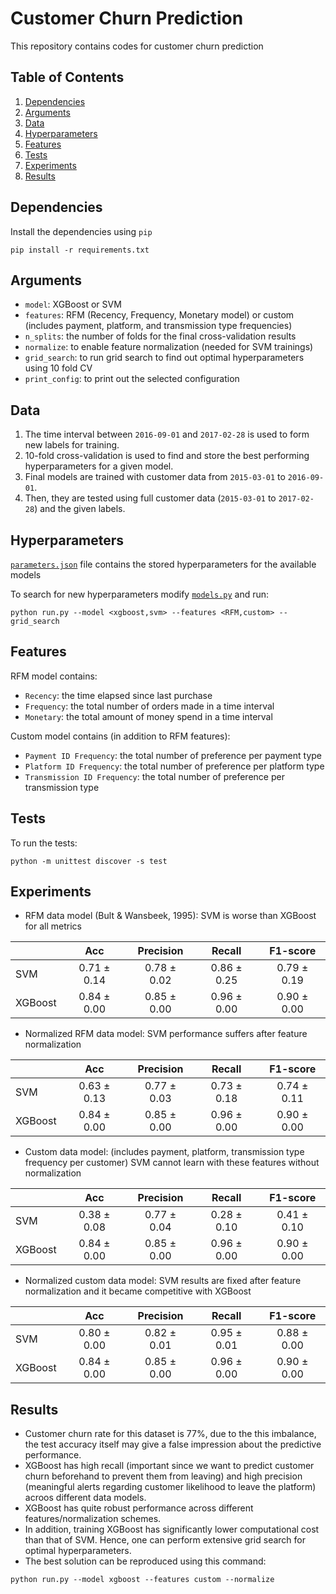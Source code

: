 # Customer Churn Prediction

This repository contains codes for customer churn prediction

## Table of Contents

1. [Dependencies](#dependencies)
2. [Arguments](#arguments)
3. [Data](#data)
4. [Hyperparameters](#hyperparameters)
5. [Features](#features)
6. [Tests](#tests)
7. [Experiments](#experiments)
8. [Results](#results)

## Dependencies

Install the dependencies using `pip`

```
pip install -r requirements.txt
```

## Arguments

- `model`: XGBoost or SVM
- `features`: RFM (Recency, Frequency, Monetary model) or custom (includes payment, platform, and transmission type frequencies)
- `n_splits`: the number of folds for the final cross-validation results
- `normalize`: to enable feature normalization (needed for SVM trainings)
- `grid_search`: to run grid search to find out optimal hyperparameters using 10 fold CV
- `print_config`: to print out the selected configuration

## Data

1. The time interval between `2016-09-01` and `2017-02-28` is used to form new labels for training.
2. 10-fold cross-validation is used to find and store the best performing hyperparameters for a given model.
3. Final models are trained with customer data from `2015-03-01` to `2016-09-01`.
4. Then, they are tested using full customer data (`2015-03-01` to `2017-02-28`) and the given labels.

## Hyperparameters

[`parameters.json`](parameters.json) file contains the stored hyperparameters for the available models

To search for new hyperparameters modify [`models.py`](models.py) and run:

```
python run.py --model <xgboost,svm> --features <RFM,custom> --grid_search
```

## Features

RFM model contains:
- `Recency`: the time elapsed since last purchase
- `Frequency`: the total number of orders made in a time interval
- `Monetary`: the total amount of money spend in a time interval

Custom model contains (in addition to RFM features):
- `Payment ID Frequency`: the total number of preference per payment type
- `Platform ID Frequency`: the total number of preference per platform type
- `Transmission ID Frequency`: the total number of preference per transmission type

## Tests

To run the tests:

```
python -m unittest discover -s test
```

## Experiments

- RFM data model (Bult & Wansbeek, 1995): SVM is worse than XGBoost for all metrics

|         |  Acc | Precision | Recall | F1-score |
|---------|:----:|:---------:|:------:|:--------:|
| SVM     | 0.71 ± 0.14 |    0.78 ± 0.02   |  0.86 ± 0.25  |   0.79 ± 0.19   |
| XGBoost | 0.84 ± 0.00 |    0.85 ± 0.00   |  0.96 ± 0.00  |   0.90 ± 0.00   |

- Normalized RFM data model: SVM performance suffers after feature normalization

|         |  Acc | Precision | Recall | F1-score |
|---------|:----:|:---------:|:------:|:--------:|
| SVM     | 0.63 ± 0.13 |    0.77 ± 0.03   |  0.73 ± 0.18  |   0.74 ± 0.11   |
| XGBoost | 0.84 ± 0.00 |    0.85 ± 0.00   |  0.96 ± 0.00  |   0.90 ± 0.00   |

- Custom data model: (includes payment, platform, transmission type frequency per customer) SVM cannot learn with these features without normalization 

|         |  Acc | Precision | Recall | F1-score |
|---------|:----:|:---------:|:------:|:--------:|
| SVM     | 0.38 ± 0.08 |    0.77 ± 0.04   |  0.28 ± 0.10 |   0.41 ± 0.10  |
| XGBoost | 0.84 ± 0.00 |    0.85 ± 0.00   |  0.96 ± 0.00 |   0.90 ± 0.00  |

- Normalized custom data model: SVM results are fixed after feature normalization and it became competitive with XGBoost

|         |  Acc | Precision | Recall | F1-score |
|---------|:----:|:---------:|:------:|:--------:|
| SVM     | 0.80 ± 0.00 |    0.82 ± 0.01  |  0.95 ± 0.01 |   0.88 ± 0.00  |
| XGBoost | 0.84 ± 0.00 |    0.85 ± 0.00  |  0.96 ± 0.00 |   0.90 ± 0.00  |

## Results

- Customer churn rate for this dataset is 77%, due to the this imbalance, the test accuracy itself may give a false impression about the predictive performance.
- XGBoost has high recall (important since we want to predict customer churn beforehand to prevent them from leaving) and high precision (meaningful alerts regarding customer likelihood to leave the platform) acroos different data models. 
- XGBoost has quite robust performance across different features/normalization schemes.
- In addition, training XGBoost has significantly lower computational cost than that of SVM. Hence, one can perform extensive grid search for optimal hyperparameters.
- The best solution can be reproduced using this command:

```
python run.py --model xgboost --features custom --normalize
```
